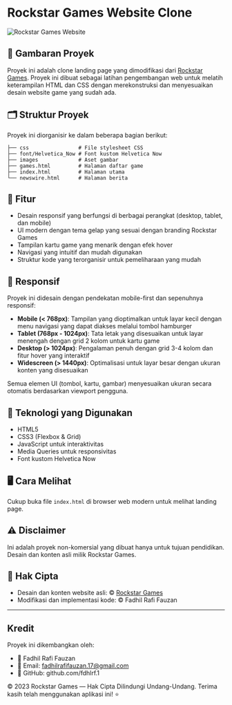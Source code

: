 # Rockstar Games Website Clone

![Rockstar Games Website](https://hebbkx1anhila5yf.public.blob.vercel-storage.com/rcls.PNG-YYnjgXSXjEZsrVUBo5Y4xZ9hYYmHrb.png)

## 📝 Gambaran Proyek

Proyek ini adalah clone landing page yang dimodifikasi dari [Rockstar Games](https://www.rockstargames.com/). Proyek ini dibuat sebagai latihan pengembangan web untuk melatih keterampilan HTML dan CSS dengan merekonstruksi dan menyesuaikan desain website game yang sudah ada.

## 🗂️ Struktur Proyek

Proyek ini diorganisir ke dalam beberapa bagian berikut:

```
├── css                # File stylesheet CSS
├── font/Helvetica_Now # Font kustom Helvetica Now
├── images             # Aset gambar
├── games.html         # Halaman daftar game
├── index.html         # Halaman utama
└── newswire.html      # Halaman berita
```

## 🚀 Fitur

- Desain responsif yang berfungsi di berbagai perangkat (desktop, tablet, dan mobile)
- UI modern dengan tema gelap yang sesuai dengan branding Rockstar Games
- Tampilan kartu game yang menarik dengan efek hover
- Navigasi yang intuitif dan mudah digunakan
- Struktur kode yang terorganisir untuk pemeliharaan yang mudah

## 📱 Responsif

Proyek ini didesain dengan pendekatan mobile-first dan sepenuhnya responsif:

- **Mobile (< 768px)**: Tampilan yang dioptimalkan untuk layar kecil dengan menu navigasi yang dapat diakses melalui tombol hamburger
- **Tablet (768px - 1024px)**: Tata letak yang disesuaikan untuk layar menengah dengan grid 2 kolom untuk kartu game
- **Desktop (> 1024px)**: Pengalaman penuh dengan grid 3-4 kolom dan fitur hover yang interaktif
- **Widescreen (> 1440px)**: Optimalisasi untuk layar besar dengan ukuran konten yang disesuaikan

Semua elemen UI (tombol, kartu, gambar) menyesuaikan ukuran secara otomatis berdasarkan viewport pengguna.

## 🔧 Teknologi yang Digunakan

- HTML5
- CSS3 (Flexbox & Grid)
- JavaScript untuk interaktivitas
- Media Queries untuk responsivitas
- Font kustom Helvetica Now

## 🖥️ Cara Melihat

Cukup buka file `index.html` di browser web modern untuk melihat landing page.

## ⚠️ Disclaimer

Ini adalah proyek non-komersial yang dibuat hanya untuk tujuan pendidikan. Desain dan konten asli milik Rockstar Games.

## 📜 Hak Cipta

- Desain dan konten website asli: © [Rockstar Games](https://www.rockstargames.com/)
- Modifikasi dan implementasi kode: © Fadhil Rafi Fauzan

---

##  Kredit
Proyek ini dikembangkan oleh:

- 👤 Fadhil Rafi Fauzan
- 📧 Email: fadhilrafifauzan.17@gmail.com
- 🐙 GitHub: github.com/fdhlrf.1

© 2023 Rockstar Games — Hak Cipta Dilindungi Undang-Undang.
Terima kasih telah menggunakan aplikasi ini! ⭐
